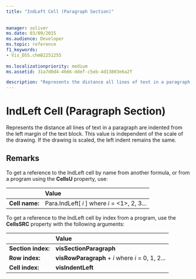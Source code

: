```yaml
---
title: "IndLeft Cell (Paragraph Section)"
 
 
manager: soliver
ms.date: 03/09/2015
ms.audience: Developer
ms.topic: reference
f1_keywords:
- Vis_DSS.chm82251255
 
ms.localizationpriority: medium
ms.assetid: 31a7d0d4-4666-ddef-c5eb-4d13803e6a2f

description: "Represents the distance all lines of text in a paragraph are indented from the left margin of the text block. This value is independent of the scale of the drawing. If the drawing is scaled, the left indent remains the same."
---
```


# IndLeft Cell (Paragraph Section)

Represents the distance all lines of text in a paragraph are indented from the left margin of the text block. This value is independent of the scale of the drawing. If the drawing is scaled, the left indent remains the same.
  
## Remarks

To get a reference to the IndLeft cell by name from another formula, or from a program using the **CellsU** property, use: 
  
||Value |
|:-----|:-----|
| **Cell name:**  <br/> | Para.IndLeft[  *i*  ]            where  *i*  = <1>, 2, 3... |
   
To get a reference to the IndLeft cell by index from a program, use the **CellsSRC** property with the following arguments: 
  
||Value |
|:-----|:-----|
| **Section index:**  <br/> |**visSectionParagraph** <br/> |
| **Row index:**  <br/> |**visRowParagraph** +  *i*            where  *i*  = 0, 1, 2... |
| **Cell index:**  <br/> |**visIndentLeft** <br/> |
   

